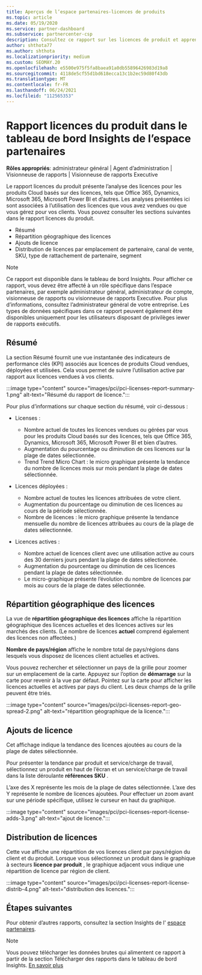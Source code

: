 ```yaml
---
title: Aperçus de l’espace partenaires-licences de produits
ms.topic: article
ms.date: 05/19/2020
ms.service: partner-dashboard
ms.subservice: partnercenter-csp
description: Consultez ce rapport sur les licences de produit et apprenez à améliorer les produits Cloud sous licence que vous vendez ou gérez pour vos clients.
author: shthota77
ms.author: shthota
ms.localizationpriority: medium
ms.custom: SEOMAY.20
ms.openlocfilehash: e5500e975f5fa8baea91a0db55896426983d19a8
ms.sourcegitcommit: 4118de5cf55d1bd618ecca13c1b2ec59d80f43db
ms.translationtype: MT
ms.contentlocale: fr-FR
ms.lasthandoff: 06/24/2021
ms.locfileid: "112565353"
---
```

# <a name="product-licenses-report-in-the-partner-center-insights-dashboard"></a>Rapport licences du produit dans le tableau de bord Insights de l’espace partenaires

**Rôles appropriés**: administrateur général | Agent d’administration | Visionneuse de rapports | Visionneuse de rapports Executive

Le rapport licences du produit présente l’analyse des licences pour les produits Cloud basés sur des licences, tels que Office 365, Dynamics, Microsoft 365, Microsoft Power BI et d’autres. Les analyses présentées ici sont associées à l’utilisation des licences que vous avez vendues ou que vous gérez pour vos clients. Vous pouvez consulter les sections suivantes dans le rapport licences du produit.

- Résumé
- Répartition géographique des licences
- Ajouts de licence
- Distribution de licences par emplacement de partenaire, canal de vente, SKU, type de rattachement de partenaire, segment

 > [!NOTE]
 > Ce rapport est disponible dans le tableau de bord Insights. Pour afficher ce rapport, vous devez être affecté à un rôle spécifique dans l’espace partenaires, par exemple administrateur général, administrateur de compte, visionneuse de rapports ou visionneuse de rapports Executive. Pour plus d’informations, consultez l’administrateur général de votre entreprise. Les types de données spécifiques dans ce rapport peuvent également être disponibles uniquement pour les utilisateurs disposant de privilèges iewer de rapports exécutifs.

## <a name="summary"></a>Résumé

La section Résumé fournit une vue instantanée des indicateurs de performance clés (KPI) associés aux licences de produits Cloud vendues, déployées et utilisées. Cela vous permet de suivre l’utilisation active par rapport aux licences vendues à vos clients.

:::image type="content" source="images/pci/pci-licenses-report-summary-1.png" alt-text="Résumé du rapport de licence.":::

Pour plus d’informations sur chaque section du résumé, voir ci-dessous :

- Licenses : 
  - Nombre actuel de toutes les licences vendues ou gérées par vous pour les produits Cloud basés sur des licences, tels que Office 365, Dynamics, Microsoft 365, Microsoft Power BI et bien d’autres.
  - Augmentation du pourcentage ou diminution de ces licences sur la plage de dates sélectionnée.
  - Trend Trend Micro Chart : le micro graphique présente la tendance du nombre de licences mois sur mois pendant la plage de dates sélectionnée.

- Licences déployées :
  - Nombre actuel de toutes les licences attribuées de votre client.
  - Augmentation du pourcentage ou diminution de ces licences au cours de la période sélectionnée.
  - Nombre de licences : le micro graphique présente la tendance mensuelle du nombre de licences attribuées au cours de la plage de dates sélectionnée.

- Licences actives : 
  - Nombre actuel de licences client avec une utilisation active au cours des 30 derniers jours pendant la plage de dates sélectionnée.
  - Augmentation du pourcentage ou diminution de ces licences pendant la plage de dates sélectionnée.
  - Le micro-graphique présente l’évolution du nombre de licences par mois au cours de la plage de dates sélectionnée.

## <a name="geographical-spread-of-licenses"></a>Répartition géographique des licences

La vue de **répartition géographique des licences** affiche la répartition géographique des licences actuelles et des licences actives sur les marchés des clients. (Le nombre de licences **actuel** comprend également des licences non affectées.)

**Nombre de pays/région** affiche le nombre total de pays/régions dans lesquels vous disposez de licences client actuelles et actives.

Vous pouvez rechercher et sélectionner un pays de la grille pour zoomer sur un emplacement de la carte. Appuyez sur l’option de **démarrage** sur la carte pour revenir à la vue par défaut. Pointez sur la carte pour afficher les licences actuelles et actives par pays du client. Les deux champs de la grille peuvent être triés.

:::image type="content" source="images/pci/pci-licenses-report-geo-spread-2.png" alt-text="répartition géographique de la licence.":::

## <a name="license-adds"></a>Ajouts de licence

Cet affichage indique la tendance des licences ajoutées au cours de la plage de dates sélectionnée. 

Pour présenter la tendance par produit et service/charge de travail, sélectionnez un produit en haut de l’écran et un service/charge de travail dans la liste déroulante **références SKU** .

L’axe des X représente les mois de la plage de dates sélectionnée. L’axe des Y représente le nombre de licences ajoutées. Pour effectuer un zoom avant sur une période spécifique, utilisez le curseur en haut du graphique.

:::image type="content" source="images/pci/pci-licenses-report-license-adds-3.png" alt-text="ajout de licence.":::

## <a name="license-distribution"></a>Distribution de licences

Cette vue affiche une répartition de vos licences client par pays/région du client et du produit. Lorsque vous sélectionnez un produit dans le graphique à secteurs **licence par produit** , le graphique adjacent vous indique une répartition de licence par région de client.

:::image type="content" source="images/pci/pci-licenses-report-license-distrib-4.png" alt-text="distribution des licences.":::

## <a name="next-steps"></a>Étapes suivantes

Pour obtenir d’autres rapports, consultez la section Insights de l' [espace partenaires](partner-center-insights.md).

>[!NOTE] 
> Vous pouvez télécharger les données brutes qui alimentent ce rapport à partir de la section Télécharger des rapports dans le tableau de bord Insights. [En savoir plus](pci-download-reports.md)
